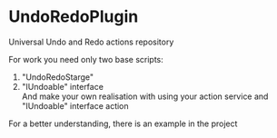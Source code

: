 # UndoRedoPlugin
Universal Undo and Redo actions repository

For work you need only two base scripts:
1) "UndoRedoStarge"  
2) "IUndoable" interface </br>
And make your own realisation with using your action service and "IUndoable" interface action

For a better understanding, there is an example in the project
